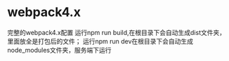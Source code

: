﻿# webpack4.x
完整的webpack4.x配置
运行npm run build,在根目录下会自动生成dist文件夹，里面放全是打包后的文件；
运行npm run dev在根目录下会自动生成node_modules文件夹，服务端下运行